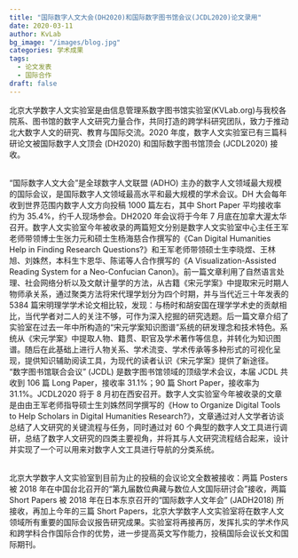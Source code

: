 ```yaml
---
title: "国际数字人文大会(DH2020)和国际数字图书馆会议(JCDL2020)论文录用"
date: 2020-03-11
author: KvLab
bg_image: "/images/blog.jpg"
categories: 学术成果
tags:
  - 论文发表
  - 国际合作
draft: false
---
```


北京大学数字人文实验室是由信息管理系数字图书馆实验室(KVLab.org)与我校各院系、图书馆的数字人文研究力量合作，共同打造的跨学科研究团队，致力于推动北大数字人文的研究、教育与国际交流。2020 年度，数字人文实验室已有三篇科研论文被国际数字人文顶会 (DH2020) 和国际数字图书馆顶会 (JCDL2020) 接收。

<!--more-->

<br>“国际数字人文大会”是全球数字人文联盟 (ADHO) 主办的数字人文领域最大规模的国际会议，是国际数字人文领域最高水平和最大规模的学术会议。DH 大会每年收到世界范围内数字人文方向投稿 1000 篇左右，其中 Short Paper 平均接收率约为 35.4%，约千人现场参会。DH2020 年会议将于今年 7 月底在加拿大渥太华召开。数字人文实验室今年被收录的两篇短文分别是数字人文实验室中心主任王军老师带领博士生张力元和硕士生杨海慈合作撰写的《Can Digital Humanities Help in Finding Research Questions?》和王军老师带领硕士生李晓煜、王林旭、刘姝然，本科生卞恩华、陈诺等人合作撰写的《A Visualization-Assisted Reading System for a Neo-Confucian Canon》。前一篇文章利用了自然语言处理、社会网络分析以及文献计量学的方法，从古籍《宋元学案》中提取宋元时期人物师承关系，通过聚类方法将宋代理学划分为四个时期，并与当代近三十年发表的 5384 篇宋明理学学术论文相比较，发现：与杨时和胡安国在理学学术史的贡献相比，当代学者对二人的关注不够，可作为深入挖掘的研究选题。后一篇文章介绍了实验室在过去一年中所构造的“宋元学案知识图谱”系统的研发理念和技术特色。系统从《宋元学案》中提取人物、籍贯、职官及学术著作等信息，并转化为知识图谱。随后在此基础上进行人物关系、学术流变、学术传承等多种形式的可视化呈现，提供知识辅助阅读工具，为现代的读者认识《宋元学案》提供了新途径。
<br>“数字图书馆联合会议” (JCDL) 是数字图书馆领域的顶级学术会议，本届 JCDL 共收到 106 篇 Long Paper，接收率 31.1%；90 篇 Short Paper，接收率为 31.1%。JCDL2020 将于 8 月初在西安召开。数字人文实验室今年被收录的文章是由由王军老师指导硕士生刘姝然同学撰写的《How to Organize Digital Tools to Help Scholars in Digital Humanities Research?》，文章通过对人文学者访谈总结了人文研究的关键流程与任务，同时通过对 60 个典型的数字人文工具进行调研，总结了数字人文研究的四类主要视角，并将其与人文研究流程结合起来，设计并实现了一个可以用来对数字人文工具进行导航的分类系统。

<br>北京大学数字人文实验室到目前为止的投稿的会议论文全数被接收：两篇 Posters 被 2018 年在中国台北召开的“第九届数位典藏与数位人文国际研讨会”接收，两篇 Short Papers 被 2018 年在日本东京召开的“国际数字人文年会” (JADH2018) 所接收，再加上今年的三篇 Short Papers，北京大学数字人文实验室将在数字人文领域所有重要的国际会议报告研究成果。实验室将再接再厉，发挥扎实的学术作风和跨学科合作国际合作的优势，进一步提高英文写作能力，投稿国际会议长文和国际期刊。
